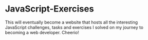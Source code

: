 # JavaScript-Exercises
This will eventually become a website that hosts all the interesting JavaScript challenges, tasks and exercises I solved on my journey to becoming a web developer. Cheerio!
